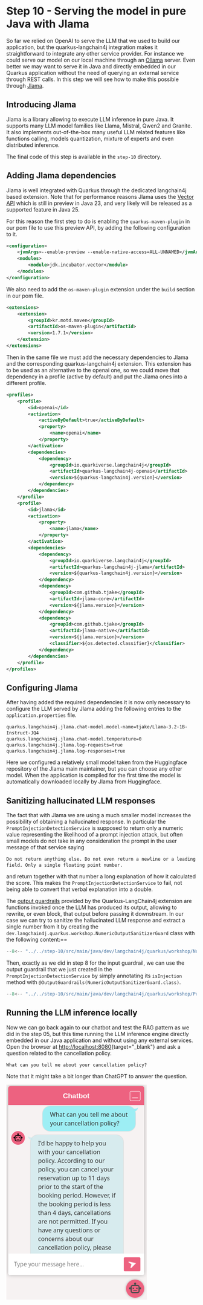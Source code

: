 # Step 10 - Serving the model in pure Java with Jlama

So far we relied on OpenAI to serve the LLM that we used to build our application, but the quarkus-langchain4j integration makes it straightforward to integrate any other service provider. For instance we could serve our model on our local machine through an [Ollama](https://ollama.com/) server. Even better we may want to serve it in Java and directly embedded in our Quarkus application without the need of querying an external service through REST calls. In this step we will see how to make this possible through [Jlama](https://github.com/tjake/Jlama).

## Introducing Jlama

Jlama is a library allowing to execute LLM inference in pure Java. It supports many LLM model families like Llama, Mistral, Qwen2 and Granite. It also implements out-of-the-box many useful LLM related features like functions calling, models quantization, mixture of experts and even distributed inference.

The final code of this step is available in the `step-10` directory.

## Adding Jlama dependencies

Jlama is well integrated with Quarkus through the dedicated langchain4j based extension. Note that for performance reasons Jlama uses the [Vector API](https://openjdk.org/jeps/469) which is still in preview in Java 23, and very likely will be released as a supported feature in Java 25.

For this reason the first step to do is enabling the `quarkus-maven-plugin` in our pom file to use this preview API, by adding the following configuration to it.

```xml title="pom.xml"
<configuration>
    <jvmArgs>--enable-preview --enable-native-access=ALL-UNNAMED</jvmArgs>
    <modules>
        <module>jdk.incubator.vector</module>
    </modules>
</configuration>
```

We also need to add the `os-maven-plugin` extension under the `build` section in our pom file.

```xml title="pom.xml"
<extensions>
    <extension>
        <groupId>kr.motd.maven</groupId>
        <artifactId>os-maven-plugin</artifactId>
        <version>1.7.1</version>
    </extension>
</extensions>
```

Then in the same file we must add the necessary dependencies to Jlama and the corresponding quarkus-langchain4j extension. This extension has to be used as an alternative to the openai one, so we could move that dependency in a profile (active by default) and put the Jlama ones into a different profile.

```xml title="pom.xml"
<profiles>
    <profile>
        <id>openai</id>
        <activation>
            <activeByDefault>true</activeByDefault>
            <property>
                <name>openai</name>
            </property>
        </activation>
        <dependencies>
            <dependency>
                <groupId>io.quarkiverse.langchain4j</groupId>
                <artifactId>quarkus-langchain4j-openai</artifactId>
                <version>${quarkus-langchain4j.version}</version>
            </dependency>
        </dependencies>
    </profile>
    <profile>
        <id>jlama</id>
        <activation>
            <property>
                <name>jlama</name>
            </property>
        </activation>
        <dependencies>
            <dependency>
                <groupId>io.quarkiverse.langchain4j</groupId>
                <artifactId>quarkus-langchain4j-jlama</artifactId>
                <version>${quarkus-langchain4j.version}</version>
            </dependency>
            <dependency>
                <groupId>com.github.tjake</groupId>
                <artifactId>jlama-core</artifactId>
                <version>${jlama.version}</version>
            </dependency>
            <dependency>
                <groupId>com.github.tjake</groupId>
                <artifactId>jlama-native</artifactId>
                <version>${jlama.version}</version>
                <classifier>${os.detected.classifier}</classifier>
            </dependency>
        </dependencies>
    </profile>
</profiles>
```

## Configuring Jlama

After having added the required dependencies it is now only necessary to configure the LLM served by Jlama adding the following entries to the `application.properties` file.

```properties
quarkus.langchain4j.jlama.chat-model.model-name=tjake/Llama-3.2-1B-Instruct-JQ4
quarkus.langchain4j.jlama.chat-model.temperature=0
quarkus.langchain4j.jlama.log-requests=true
quarkus.langchain4j.jlama.log-responses=true
```

Here we configured a relatively small model taken from the Huggingface repository of the Jlama main maintainer, but you can choose any other model. When the application is compiled for the first time the model is automatically downloaded locally by Jlama from Huggingface.

## Sanitizing hallucinated LLM responses

The fact that with Jlama we are using a much smaller model increases the possibility of obtaining a hallucinated response. In particular the `PromptInjectionDetectionService` is supposed to return only a numeric value representing the likelihood of a prompt
injection attack, but often small models do not take in any consideration the prompt in the user message of that service saying

```
Do not return anything else. Do not even return a newline or a leading field. Only a single floating point number.
```

and return together with that number a long explanation of how it calculated the score. This makes the `PromptInjectionDetectionService` to fail, not being able to convert that verbal explanation into a double.

The [output guardrails](https://docs.quarkiverse.io/quarkus-langchain4j/dev/guardrails.html#_output_guardrails) provided by the Quarkus-LangChain4j extension are functions invoked once the LLM has produced its output, allowing to rewrite, or even block, that output before passing it downstream. In our case we can try to sanitize the hallucinated LLM response and extract a single number from it by creating the `dev.langchain4j.quarkus.workshop.NumericOutputSanitizerGuard` class with the following content:==

```java title="NumericOutputSanitizerGuard.java"
--8<-- "../../step-10/src/main/java/dev/langchain4j/quarkus/workshop/NumericOutputSanitizerGuard.java"
```

Then, exactly as we did in step 8 for the input guardrail, we can use the output guardrail that we just created in the `PromptInjectionDetectionService` by simply annotating its `isInjection` method with `@OutputGuardrails(NumericOutputSanitizerGuard.class)`.

```java hl_lines="6 59" title="PromptInjectionDetectionService.java"
--8<-- "../../step-10/src/main/java/dev/langchain4j/quarkus/workshop/PromptInjectionDetectionService.java"
```

## Running the LLM inference locally

Now we can go back again to our chatbot and test the RAG pattern as we did in the step 05, but this time running the LLM inference engine directly embedded in our Java application and without using any external services. Open the browser at [http://localhost:8080](http://localhost:8080){target="_blank"} and ask a question related to the cancellation policy.

```
What can you tell me about your cancellation policy?
```

Note that it might take a bit longer than ChatGPT to answer the question.

![RAG with Jlama](images/chat-rag-with-jlama.png)